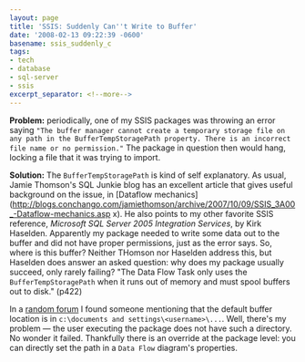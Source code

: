 ```yaml
---
layout: page
title: 'SSIS: Suddenly Can''t Write to Buffer'
date: '2008-02-13 09:22:39 -0600'
basename: ssis_suddenly_c
tags:
- tech
- database
- sql-server
- ssis
excerpt_separator: <!--more-->
---
```


**Problem:** periodically, one of my SSIS packages was throwing an error saying
`"The buffer manager cannot create a temporary storage file on any path in the
BufferTempStoragePath property. There is an incorrect file name or no
permission."` The package in question then would hang, locking a file that it
was trying to import.

<!--more-->

**Solution:** The `BufferTempStoragePath` is kind of self explanatory. As usual,
Jamie Thomson's SQL Junkie blog has an excellent article that gives useful
background on the issue, in [Dataflow mechanics](http://blogs.conchango.com/jamiethomson/archive/2007/10/09/SSIS_3A00_-Dataflow-mechanics.asp
x). He also points to my other favorite SSIS reference,
_Microsoft SQL Server 2005 Integration Services_, by Kirk Haselden. Apparently
my package needed to write some data out to the buffer and did not have proper
permissions, just as the error says. So, where is this buffer? Neither THomson
nor Haselden address this, but Haselden does answer an asked question: why does
my package usually succeed, only rarely failing? "The Data Flow Task only uses
the `BufferTempStoragePath` when it runs out of memory and must spool buffers
out to disk." (p422)

In a [random
forum](http://forums.microsoft.com/MSDN/ShowPost.aspx?PostID=552382&SiteID=1) I found someone mentioning that the default buffer location is in
`c:\documents and settings\<username>\...`. Well, there's my problem &mdash; the
user executing the package does not have such a directory. No wonder it failed.
Thankfully there is an override at the package level: you can directly set the
path in a `Data Flow` diagram's properties.
